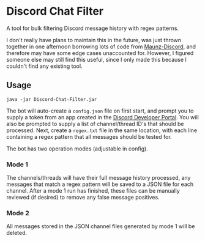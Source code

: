 # Discord Chat Filter

A tool for bulk filtering Discord message history with regex patterns.

I don't really have plans to maintain this in the future, was just thrown together in one afternoon borrowing lots of code from [Maunz-Discord](https://github.com/Vauff/Maunz-Discord), and therefore may have some edge cases unaccounted for. However, I figured someone else may still find this useful, since I only made this because I couldn't find any existing tool.

## Usage

```
java -jar Discord-Chat-Filter.jar
```
The bot will auto-create a `config.json` file on first start, and prompt you to supply a token from an app created in the [Discord Developer Portal](https://discord.com/developers/applications). You will also be prompted to supply a list of channel/thread ID's that should be processed. Next, create a `regex.txt` file in the same location, with each line containing a regex pattern that all messages should be tested for.

The bot has two operation modes (adjustable in config). 

### Mode 1

The channels/threads will have their full message history processed, any messages that match a regex pattern will be saved to a JSON file for each channel. After a mode 1 run has finished, these files can be manually reviewed (if desired) to remove any false message positives.

### Mode 2

All messages stored in the JSON channel files generated by mode 1 will be deleted.